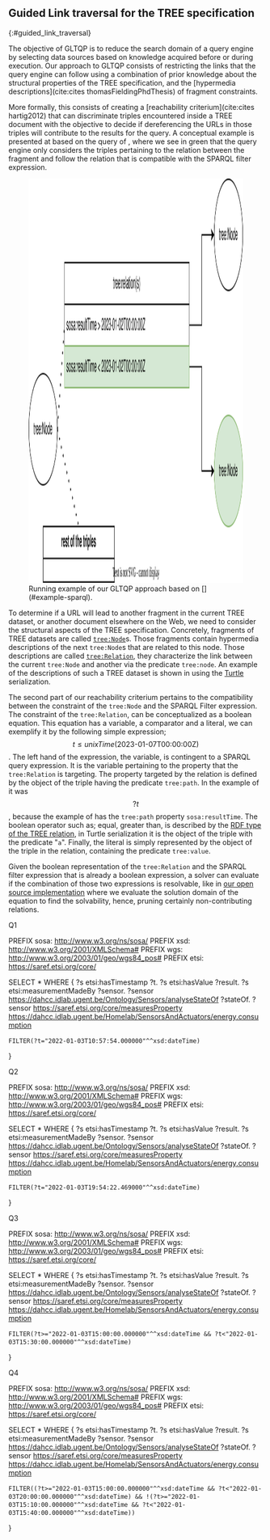 ## Guided Link traversal for the TREE specification
{:#guided_link_traversal}

The objective of GLTQP is to reduce the search domain of a query engine by selecting data sources based on knowledge 
acquired before or during execution.
Our approach to GLTQP consists of restricting the links 
that the query engine can follow using a combination of prior knowledge about the structural properties of the TREE specification,
and the [hypermedia descriptions](cite:cites thomasFieldingPhdThesis) of fragment constraints.

More formally, this consists of creating a [reachability criterium](cite:cites hartig2012) 
that can discriminate triples encountered
inside a TREE document with the objective to decide if dereferencing the URLs in
those triples will contribute to the results for the query.
A conceptual example is presented at [](#running_example) based on the query of [](#example-sparql),
where we see in green that the query engine only considers the triples pertaining to
the relation between the fragment and follow the relation that is compatible with the SPARQL filter expression.

<figure id="running_example">
<img src="img/running_example.drawio.svg" alt="[Running example of our GLTQP approach]" class="figure-narrow" style="height: 20vh">
<figcaption markdown="block">
Running example of our GLTQP approach based on [](#example-sparql).
</figcaption>
</figure>

To determine if a URL will lead to another fragment in the current TREE dataset,
or another document elsewhere on the Web,
we need to consider the structural aspects of the TREE specification.
Concretely, fragments of TREE datasets
are called [`tree:Node`](https://treecg.github.io/specification/#Node)s.
Those fragments contain hypermedia descriptions of the next `tree:Node`s that are related to this node.
Those descriptions are called [`tree:Relation`](https://treecg.github.io/specification/#Relation),
they characterize the link between the current `tree:Node` and another via the predicate `tree:node`.
An example of the descriptions of such a TREE dataset is shown 
in [](#TREE-relation-turtle-example) using the [Turtle](https://www.w3.org/TR/turtle/) serialization.

The second part of our reachability criterium pertains to the compatibility between the constraint
of the `tree:Node` and the SPARQL Filter expression. 
The constraint of the `tree:Relation`, can be conceptualized as a boolean equation.
This equation has a variable, a comparator and a literal,
we can exemplify it by the following simple expression; $$ t \leq unixTime(\text{2023-01-07T00:00:00Z}) $$.
The left hand of the expression, the variable, is contingent to a SPARQL query expression.
It is the variable pertaining to the property that the `tree:Relation` is targeting.
The property targeted by the relation is defined by the object of the triple
having the predicate `tree:path`.
In the example of [](#example-sparql) it was $$ ?t $$, because the example of [](#TREE-relation-turtle-example)
has the `tree:path` property `sosa:resultTime`. 
The boolean operator such as; equal, greater than, is described by the [RDF type of the TREE relation](https://treecg.github.io/specification/#Relation), in Turtle serialization it is the object of the triple with the predicate "`a`".
Finally, the literal is simply represented by the object of the triple in the relation,
containing the predicate `tree:value`.


Given the boolean representation of the `tree:Relation` and the SPARQL filter expression that is already a boolean expression,
a solver can evaluate if the combination of those two expressions is resolvable, like in [our open source implementation](https://github.com/constraintAutomaton/comunica-feature-link-traversal/tree/feature/time-filtering-tree-sparqlee-implementation) where we evaluate the solution domain of the equation to find the solvability, hence, pruning certainly non-contributing relations.



Q1

PREFIX sosa: <http://www.w3.org/ns/sosa/> 
PREFIX xsd: <http://www.w3.org/2001/XMLSchema#> 
PREFIX wgs: <http://www.w3.org/2003/01/geo/wgs84_pos#>
PREFIX etsi: <https://saref.etsi.org/core/>
    
SELECT * WHERE {
    ?s etsi:hasTimestamp ?t.
?s etsi:hasValue ?result.
?s etsi:measurementMadeBy ?sensor.
?sensor <https://dahcc.idlab.ugent.be/Ontology/Sensors/analyseStateOf> ?stateOf.
?sensor <https://saref.etsi.org/core/measuresProperty> <https://dahcc.idlab.ugent.be/Homelab/SensorsAndActuators/energy.consumption>

    FILTER(?t="2022-01-03T10:57:54.000000"^^xsd:dateTime)
}

Q2

PREFIX sosa: <http://www.w3.org/ns/sosa/> 
PREFIX xsd: <http://www.w3.org/2001/XMLSchema#> 
PREFIX wgs: <http://www.w3.org/2003/01/geo/wgs84_pos#>
PREFIX etsi: <https://saref.etsi.org/core/>
    
SELECT * WHERE {
    ?s etsi:hasTimestamp ?t.
?s etsi:hasValue ?result.
?s etsi:measurementMadeBy ?sensor.
?sensor <https://dahcc.idlab.ugent.be/Ontology/Sensors/analyseStateOf> ?stateOf.
?sensor <https://saref.etsi.org/core/measuresProperty> <https://dahcc.idlab.ugent.be/Homelab/SensorsAndActuators/energy.consumption>

    FILTER(?t="2022-01-03T19:54:22.469000"^^xsd:dateTime)
}


Q3

PREFIX sosa: <http://www.w3.org/ns/sosa/> 
PREFIX xsd: <http://www.w3.org/2001/XMLSchema#> 
PREFIX wgs: <http://www.w3.org/2003/01/geo/wgs84_pos#>
PREFIX etsi: <https://saref.etsi.org/core/>
    
SELECT * WHERE {
    ?s etsi:hasTimestamp ?t.
?s etsi:hasValue ?result.
?s etsi:measurementMadeBy ?sensor.
?sensor <https://dahcc.idlab.ugent.be/Ontology/Sensors/analyseStateOf> ?stateOf.
?sensor <https://saref.etsi.org/core/measuresProperty> <https://dahcc.idlab.ugent.be/Homelab/SensorsAndActuators/energy.consumption>

    FILTER(?t>="2022-01-03T15:00:00.000000"^^xsd:dateTime && ?t<"2022-01-03T15:30:00.000000"^^xsd:dateTime)
}

Q4

PREFIX sosa: <http://www.w3.org/ns/sosa/> 
PREFIX xsd: <http://www.w3.org/2001/XMLSchema#> 
PREFIX wgs: <http://www.w3.org/2003/01/geo/wgs84_pos#>
PREFIX etsi: <https://saref.etsi.org/core/>
    
SELECT * WHERE {
    ?s etsi:hasTimestamp ?t.
?s etsi:hasValue ?result.
?s etsi:measurementMadeBy ?sensor.
?sensor <https://dahcc.idlab.ugent.be/Ontology/Sensors/analyseStateOf> ?stateOf.
?sensor <https://saref.etsi.org/core/measuresProperty> <https://dahcc.idlab.ugent.be/Homelab/SensorsAndActuators/energy.consumption>

    FILTER((?t>="2022-01-03T15:00:00.000000"^^xsd:dateTime && ?t<"2022-01-03T20:00:00.000000"^^xsd:dateTime) && !(?t>="2022-01-03T15:10:00.000000"^^xsd:dateTime && ?t<"2022-01-03T15:40:00.000000"^^xsd:dateTime))
}

